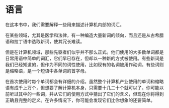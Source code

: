 # 语言
在这本书中，我们需要解释一些用来描述计算机内部的词汇。

在某些领域，尤其是医学和法律，有一种编造大量新词的倾向，而且还是从古希腊语和拉丁语中选取新词，使其冗长难读。

但是在计算机领域，那些先驱者们似乎并不那么正式。他们使用的大多数单词都是日常用语中简单的词汇，它们早已存在，但却以一种新的方式被使用。有些新词是我们已经知道的，但作为不同的词性使用，比如现有的名词被用作动词。有些词则是缩略语，是一个短语中各单词的首字母。

在首次使用时每个单词都会有详细的介绍。虽然整个计算机产业使用的单词和缩略语有成千上万个，但想要了解计算机本身，只需要十几二十个就可以了。你可能以前听过其中的一些词，并从它们的使用方式中猜出了它们的含义，但现在你将得到正确且完整的定义。在许多情况下，你可能会发现它们比你想象的还要简单。
